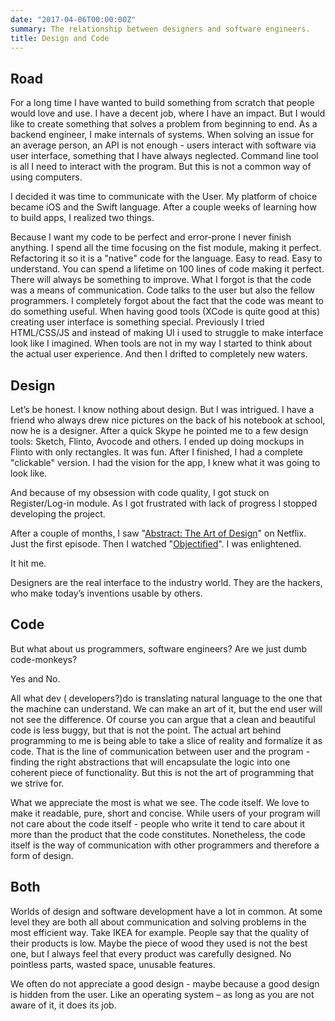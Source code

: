 ```yaml
---
date: "2017-04-06T00:00:00Z"
summary: The relationship between designers and software engineers.
title: Design and Code
---
```

## Road

For a long time I have wanted to build something from scratch that people would
love and use. I have a decent job, where I have an impact. But I would like to
create something that solves a problem from beginning to end. As a backend
engineer, I make internals of systems. When solving an issue for an average
person, an API is not enough - users interact with software via user interface,
something that I have always neglected. Command line tool is all I need to
interact with the program. But this is not a common way of using computers.

I decided it was time to communicate with the User. My platform of choice became
iOS and the Swift language. After a couple weeks of learning how to build apps,
I realized two things.

Because I want my code to be perfect and error-prone I never finish anything. I
spend all the time focusing on the fist module, making it perfect. Refactoring
it so it is a "native" code for the language. Easy to read. Easy to understand.
You can spend a lifetime on 100 lines of code making it perfect. There will
always be something to improve. What I forgot is that the code was a means of
communication. Code talks to the user but also the fellow programmers. I
completely forgot about the fact that the code was meant to do something useful.
When having good tools (XCode is quite good at this) creating user interface is
something special. Previously I tried HTML/CSS/JS and instead of making UI i
used to struggle to make interface look like I imagined. When tools are not in
my way I started to think about the actual user experience. And then I drifted
to completely new waters.

## Design

Let’s be honest. I know nothing about design. But I was intrigued. I have a
friend who always drew nice pictures on the back of his notebook at school, now
he is a designer. After a quick Skype he pointed me to a few design tools:
Sketch, Flinto, Avocode and others. I ended up doing mockups in Flinto with only
rectangles. It was fun. After I finished, I had a complete "clickable" version.
I had the vision for the app, I knew what it was going to look like.

And because of my obsession with code quality, I got stuck on Register/Log-in
module.  As I got frustrated with lack of progress I stopped developing the
project.

After a couple of months, I saw "[Abstract: The Art of
Design](http://www.imdb.com/title/tt6333098/)" on Netflix. Just the first
episode. Then I watched
"[Objectified](https://www.youtube.com/watch?v=Ty0fGn8fiUU)". I was enlightened.

It hit me.

Designers are the real interface to the industry world. They are the hackers,
who make today’s inventions usable by others.

## Code

But what about us programmers, software engineers? Are we just dumb
code-monkeys?

Yes and No.

All what dev ( developers?)do is translating natural language to the one that
the machine can understand. We can make an art of it, but the end user will not
see the difference. Of course you can argue that a clean and beautiful code is
less buggy, but that is not the point. The actual art behind programming to me
is being able to take a slice of reality and formalize it as code. That is the
line of communication between user and the program - finding the right
abstractions that will encapsulate the logic into one coherent piece of
functionality. But this is not the art of programming that we strive for.

What we appreciate the most is what we see. The code itself. We love to make it
readable, pure, short and concise. While users of your program will not care
about the code itself - people who write it tend to care about it more than the
product that the code constitutes. Nonetheless, the code itself is the way of
communication with other programmers and therefore a form of design.

## Both

Worlds of design and software development have a lot in common. At some level
they are both all about communication and solving problems in the most efficient
way. Take IKEA for example. People say that the quality of their products is
low. Maybe the piece of wood they used is not the best one, but I always feel
that every product was carefully designed. No pointless parts, wasted space,
unusable features.

We often do not appreciate a good design - maybe because a good design is hidden
from the user. Like an operating system – as long as you are not aware of it, it
does its job.
